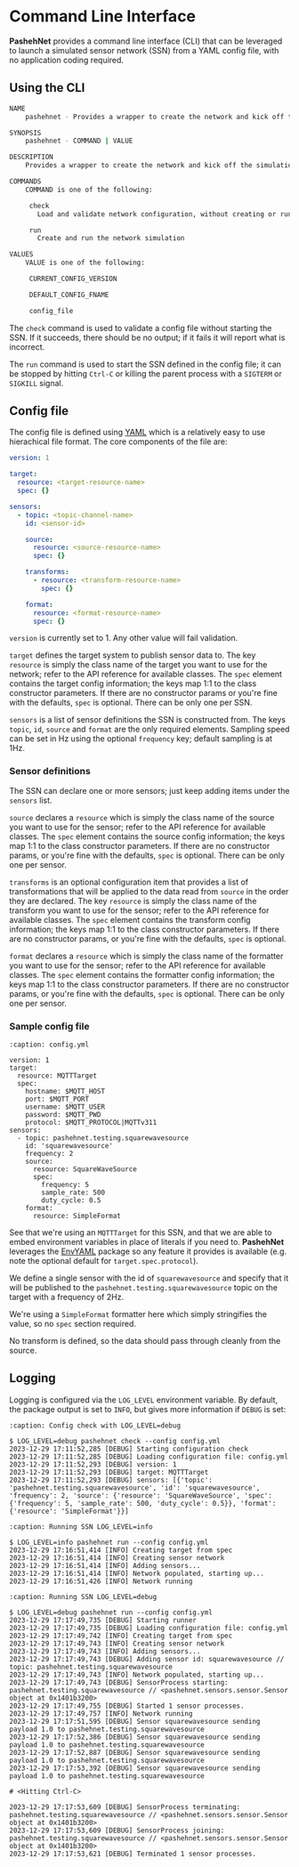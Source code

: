 # Command Line Interface

**PashehNet** provides a command line interface (CLI) that can be leveraged to launch a simulated sensor network (SSN) 
from a YAML config file, with no application coding required.

## Using the CLI

```bash
NAME
    pashehnet - Provides a wrapper to create the network and kick off the simulation from a command line interface

SYNOPSIS
    pashehnet - COMMAND | VALUE

DESCRIPTION
    Provides a wrapper to create the network and kick off the simulation from a command line interface

COMMANDS
    COMMAND is one of the following:

     check
       Load and validate network configuration, without creating or running it

     run
       Create and run the network simulation

VALUES
    VALUE is one of the following:

     CURRENT_CONFIG_VERSION

     DEFAULT_CONFIG_FNAME

     config_file
```

The `check` command is used to validate a config file without starting the SSN.  If it succeeds, there should be no output; if it fails it will report what is incorrect.

The `run` command is used to start the SSN defined in the config file; it can 
be stopped by hitting `Ctrl-C` or killing the parent process with a `SIGTERM` 
or `SIGKILL` signal.

## Config file

The config file is defined using [YAML](https://yaml.org/) which is a 
relatively easy to use hierachical file format.  The core components of the file are:

```yaml
version: 1

target:
  resource: <target-resource-name>
  spec: {}

sensors:
  - topic: <topic-channel-name>
    id: <sensor-id>

    source:
      resource: <source-resource-name>
      spec: {}

    transforms:
      - resource: <transform-resource-name>
        spec: {}

    format:
      resource: <format-resource-name>
      spec: {}
```

`version` is currently set to 1.  Any other value will fail validation.

`target` defines the target system to publish sensor data to.  The key 
`resource` is simply the class name of the target you 
want to use for the network; refer to the API reference for available classes. The 
`spec` element contains the target config information; the keys map 
1:1 to the class constructor parameters. If there are no constructor params or 
you're fine with the defaults, `spec` is optional. There can be only one per SSN.

`sensors` is a list of sensor definitions the SSN is constructed from.  The keys
`topic`, `id`, `source` and `format` are the only required elements.  Sampling 
speed can be set in Hz using the optional `frequency` key; default sampling is 
at 1Hz.

### Sensor definitions

The SSN can declare one or more sensors; just keep adding items under the `sensors` list.

`source` declares a `resource` which is simply the class name of the source you 
want to use for the sensor; refer to the API reference for available classes. The 
`spec` element contains the source config information; the keys map 
1:1 to the class constructor parameters. If there are no constructor params, or 
you're fine with the defaults, `spec` is optional.  There can be only one per sensor.

`transforms` is an optional configuration item that provides a list of 
transformations that will be applied to the data read from `source` in the 
order they are declared.  The key `resource` is simply the class name of the transform you 
want to use for the sensor; refer to the API reference for available classes. The 
`spec` element contains the transform config information; the keys map 
1:1 to the class constructor parameters. If there are no constructor params, or 
you're fine with the defaults, `spec` is optional.

`format` declares a `resource` which is simply the class name of the formatter you 
want to use for the sensor; refer to the API reference for available classes. The 
`spec` element contains the formatter config information; the keys map 
1:1 to the class constructor parameters. If there are no constructor params, or 
you're fine with the defaults, `spec` is optional.  There can be only one per sensor.

### Sample config file

```{code-block} yaml
:caption: config.yml

version: 1
target:
  resource: MQTTTarget
  spec:
    hostname: $MQTT_HOST
    port: $MQTT_PORT
    username: $MQTT_USER
    password: $MQTT_PWD
    protocol: $MQTT_PROTOCOL|MQTTv311
sensors:
  - topic: pashehnet.testing.squarewavesource
    id: 'squarewavesource'
    frequency: 2
    source:
      resource: SquareWaveSource
      spec:
        frequency: 5
        sample_rate: 500
        duty_cycle: 0.5
    format:
      resource: SimpleFormat
```

See that we're using an `MQTTTarget` for this SSN, and that we are able to 
embed environment variables in place of literals if you need to.  **PashehNet** 
leverages the [EnvYAML](https://github.com/thesimj/envyaml) package so any 
feature it provides is available (e.g. note the optional default for `target.spec.protocol`).

We define a single sensor with the id of `squarewavesource` and specify that it 
will be published to the `pashehnet.testing.squarewavesource` topic on the target with a frequency of 2Hz.

We're using a `SimpleFormat` formatter here which simply stringifies the value, so no `spec` section required.

No transform is defined, so the data should pass through cleanly from the source.

## Logging

Logging is configured via the `LOG_LEVEL` environment variable.  By default, 
the package output is set to `INFO`, but gives more information if `DEBUG` is set:

```{code-block} bash
:caption: Config check with LOG_LEVEL=debug

$ LOG_LEVEL=debug pashehnet check --config config.yml 
2023-12-29 17:11:52,285 [DEBUG] Starting configuration check
2023-12-29 17:11:52,285 [DEBUG] Loading configuration file: config.yml
2023-12-29 17:11:52,293 [DEBUG] version: 1
2023-12-29 17:11:52,293 [DEBUG] target: MQTTTarget
2023-12-29 17:11:52,293 [DEBUG] sensors: [{'topic': 'pashehnet.testing.squarewavesource', 'id': 'squarewavesource', 'frequency': 2, 'source': {'resource': 'SquareWaveSource', 'spec': {'frequency': 5, 'sample_rate': 500, 'duty_cycle': 0.5}}, 'format': {'resource': 'SimpleFormat'}}]
```

```{code-block} bash
:caption: Running SSN LOG_LEVEL=info

$ LOG_LEVEL=info pashehnet run --config config.yml 
2023-12-29 17:16:51,414 [INFO] Creating target from spec
2023-12-29 17:16:51,414 [INFO] Creating sensor network
2023-12-29 17:16:51,414 [INFO] Adding sensors...
2023-12-29 17:16:51,414 [INFO] Network populated, starting up...
2023-12-29 17:16:51,426 [INFO] Network running
```

```{code-block} bash
:caption: Running SSN LOG_LEVEL=debug

$ LOG_LEVEL=debug pashehnet run --config config.yml 
2023-12-29 17:17:49,735 [DEBUG] Starting runner
2023-12-29 17:17:49,735 [DEBUG] Loading configuration file: config.yml
2023-12-29 17:17:49,742 [INFO] Creating target from spec
2023-12-29 17:17:49,743 [INFO] Creating sensor network
2023-12-29 17:17:49,743 [INFO] Adding sensors...
2023-12-29 17:17:49,743 [DEBUG] Adding sensor id: squarewavesource // topic: pashehnet.testing.squarewavesource
2023-12-29 17:17:49,743 [INFO] Network populated, starting up...
2023-12-29 17:17:49,743 [DEBUG] SensorProcess starting: pashehnet.testing.squarewavesource // <pashehnet.sensors.sensor.Sensor object at 0x1401b3200>
2023-12-29 17:17:49,755 [DEBUG] Started 1 sensor processes.
2023-12-29 17:17:49,757 [INFO] Network running
2023-12-29 17:17:51,595 [DEBUG] Sensor squarewavesource sending payload 1.0 to pashehnet.testing.squarewavesource
2023-12-29 17:17:52,386 [DEBUG] Sensor squarewavesource sending payload 1.0 to pashehnet.testing.squarewavesource
2023-12-29 17:17:52,887 [DEBUG] Sensor squarewavesource sending payload 1.0 to pashehnet.testing.squarewavesource
2023-12-29 17:17:53,392 [DEBUG] Sensor squarewavesource sending payload 1.0 to pashehnet.testing.squarewavesource

# <Hitting Ctrl-C>

2023-12-29 17:17:53,609 [DEBUG] SensorProcess terminating: pashehnet.testing.squarewavesource // <pashehnet.sensors.sensor.Sensor object at 0x1401b3200>
2023-12-29 17:17:53,609 [DEBUG] SensorProcess joining: pashehnet.testing.squarewavesource // <pashehnet.sensors.sensor.Sensor object at 0x1401b3200>
2023-12-29 17:17:53,621 [DEBUG] Terminated 1 sensor processes.
```